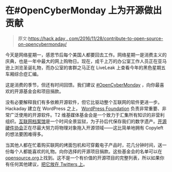 # 在#OpenCyberMonday 上为开源做出贡献

> 原文:[https://hack aday . com/2016/11/28/contribute-to-open-source-on-opencybermonday/](https://hackaday.com/2016/11/28/contribute-to-open-source-on-opencybermonday/)

今天是网络星期一，感恩节后每个美国人都要回去工作。网络星期一是消费主义的庆典，也是一年中最大的网上购物日。现在，成千上万的办公室工作人员正在亚马逊上浏览圣诞礼物，而办公室的害群之马正在 LiveLeak 上查看今年的黑色星期五车厢综合症汇编。

这是消费的季节，但还有时间回馈。我们建议 [#OpenCyberMonday](https://twitter.com/hashtag/opencybermonday?f=tweets) ，向你最喜欢的开源基金会和项目捐款。

没有必要解释我们有多依赖开源软件，但它比驱动整个互联网的软件更进一步。Hackaday 建立在 WordPress 之上， [WordPress Foundation](http://wordpressfoundation.org/) 负责非常重要、非常广泛使用的开源软件。T2 维基媒体基金会是一个致力于汇集所有知识的非营利组织。[互联网档案馆](https://archive.org/)是一个时间全景监狱，为子孙后代保存我们的数字遗产。[开源硬件协会](http://www.oshwa.org/)正在尽最大努力将物理对象拖入开源领域——这比简单地拥有 Copyleft 的想法要困难得多。

当其他人都在忙着购买联网的烤面包机和可穿戴电子产品时，花几分钟时间，送一份每个人都能喜欢的礼物。向你选择的开源项目捐款。这些基金会的名单可以在[opensource.org](https://opensource.org/affiliates/list)上找到。这不是一个有价值的开源项目的完整列表，所以如果你有任何其他建议，[把它放在 Twitters 上](https://twitter.com/hashtag/opencybermonday?f=tweets)。